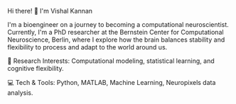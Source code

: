 Hi there! 👋 I'm Vishal Kannan

I'm a bioengineer on a journey to becoming a computational neuroscientist. Currently, I'm a PhD researcher at the Bernstein Center for Computational Neuroscience, Berlin, where I explore how the brain balances stability and flexibility to process and adapt to the world around us.

🔬 Research Interests: Computational modeling, statistical learning, and cognitive flexibility.

💻 Tech & Tools: Python, MATLAB, Machine Learning, Neuropixels data analysis.

<!--
**vishkanzz/vishkanzz** is a ✨ _special_ ✨ repository because its `README.md` (this file) appears on your GitHub profile.

Here are some ideas to get you started:

- 🔭 I’m currently working on ...
- 🌱 I’m currently learning ...
- 👯 I’m looking to collaborate on ...
- 🤔 I’m looking for help with ...
- 💬 Ask me about ...
- 📫 How to reach me: ...
- 😄 Pronouns: ...
- ⚡ Fun fact: ...
-->
